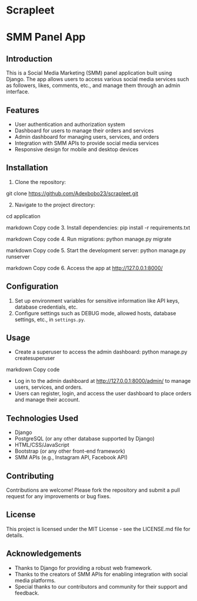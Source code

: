 # Scrapleet
# SMM Panel App

## Introduction
This is a Social Media Marketing (SMM) panel application built using Django. The app allows users to access various social media services such as followers, likes, comments, etc., and manage them through an admin interface.

## Features
- User authentication and authorization system
- Dashboard for users to manage their orders and services
- Admin dashboard for managing users, services, and orders
- Integration with SMM APIs to provide social media services
- Responsive design for mobile and desktop devices

## Installation
1. Clone the repository:

git clone https://github.com/Adexbobo23/scrapleet.git

2. Navigate to the project directory:

cd application

markdown
Copy code
3. Install dependencies:
pip install -r requirements.txt

markdown
Copy code
4. Run migrations:
python manage.py migrate

markdown
Copy code
5. Start the development server:
python manage.py runserver

markdown
Copy code
6. Access the app at http://127.0.0.1:8000/

## Configuration
1. Set up environment variables for sensitive information like API keys, database credentials, etc.
2. Configure settings such as DEBUG mode, allowed hosts, database settings, etc., in `settings.py`.

## Usage
- Create a superuser to access the admin dashboard:
python manage.py createsuperuser

markdown
Copy code
- Log in to the admin dashboard at http://127.0.0.1:8000/admin/ to manage users, services, and orders.
- Users can register, login, and access the user dashboard to place orders and manage their account.

## Technologies Used
- Django
- PostgreSQL (or any other database supported by Django)
- HTML/CSS/JavaScript
- Bootstrap (or any other front-end framework)
- SMM APIs (e.g., Instagram API, Facebook API)

## Contributing
Contributions are welcome! Please fork the repository and submit a pull request for any improvements or bug fixes.

## License
This project is licensed under the MIT License - see the LICENSE.md file for details.

## Acknowledgements
- Thanks to Django for providing a robust web framework.
- Thanks to the creators of SMM APIs for enabling integration with social media platforms.
- Special thanks to our contributors and community for their support and feedback.